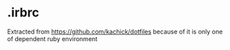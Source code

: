 # .irbrc

Extracted from https://github.com/kachick/dotfiles because of it is only one of dependent ruby environment
